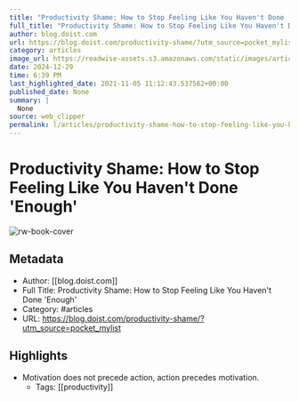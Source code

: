 ```yaml
---
title: "Productivity Shame: How to Stop Feeling Like You Haven't Done 'Enough'"
full_title: "Productivity Shame: How to Stop Feeling Like You Haven't Done 'Enough'"
author: blog.doist.com
url: https://blog.doist.com/productivity-shame/?utm_source=pocket_mylist
category: articles
image_url: https://readwise-assets.s3.amazonaws.com/static/images/article1.be68295a7e40.png
date: 2024-12-29
time: 6:39 PM
last_highlighted_date: 2021-11-05 11:12:43.537562+00:00
published_date: None
summary: |
  None
source: web_clipper
permalink: l/articles/productivity-shame-how-to-stop-feeling-like-you-haven-t-done-enough
---
```

# Productivity Shame: How to Stop Feeling Like You Haven't Done 'Enough'

![rw-book-cover](https://readwise-assets.s3.amazonaws.com/static/images/article1.be68295a7e40.png)

## Metadata
- Author: [[blog.doist.com]]
- Full Title: Productivity Shame: How to Stop Feeling Like You Haven't Done 'Enough'
- Category: #articles
- URL: https://blog.doist.com/productivity-shame/?utm_source=pocket_mylist

## Highlights
- Motivation does not precede action, action precedes motivation.
    - Tags: [[productivity]] 


